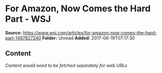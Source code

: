 # For Amazon, Now Comes the Hard Part - WSJ

**Source:** https://www.wsj.com/articles/for-amazon-now-comes-the-hard-part-1497827240
**Folder:** Unread
**Added:** 2017-06-19T07:17:30




## Content
*Content would need to be fetched separately for web URLs*

